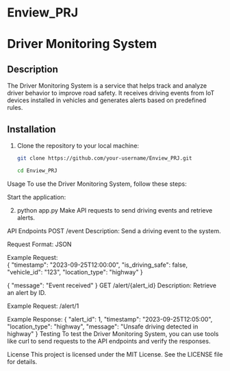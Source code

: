 # Enview_PRJ
# Driver Monitoring System

## Description

The Driver Monitoring System is a service that helps track and analyze driver behavior to improve road safety. It receives driving events from IoT devices installed in vehicles and generates alerts based on predefined rules.

## Installation

1. Clone the repository to your local machine:

   ```bash
   git clone https://github.com/your-username/Enview_PRJ.git

   cd Enview_PRJ
Usage
To use the Driver Monitoring System, follow these steps:

Start the application:

2. python app.py
   Make API requests to send driving events and retrieve alerts.
   
API Endpoints
POST /event
Description: Send a driving event to the system.

Request Format: JSON

Example Request:   
{
  "timestamp": "2023-09-25T12:00:00",
  "is_driving_safe": false,
  "vehicle_id": "123",
  "location_type": "highway"
}

{
  "message": "Event received"
}
GET /alert/{alert_id}
Description: Retrieve an alert by ID.

Example Request: /alert/1

Example Response:
{
  "alert_id": 1,
  "timestamp": "2023-09-25T12:05:00",
  "location_type": "highway",
  "message": "Unsafe driving detected in highway"
}
Testing
To test the Driver Monitoring System, you can use tools like curl to send requests to the API endpoints and verify the responses.

License
This project is licensed under the MIT License. See the LICENSE file for details.
   

